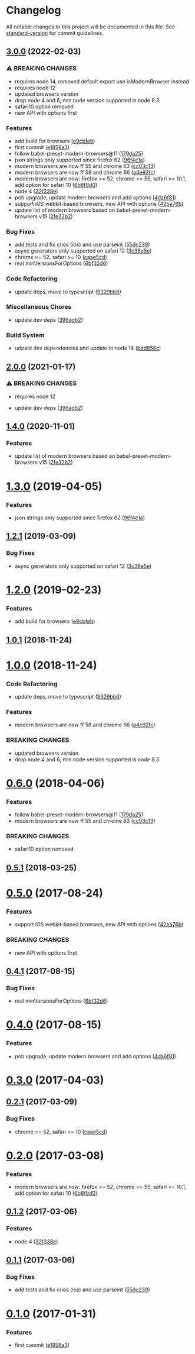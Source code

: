 # Changelog

All notable changes to this project will be documented in this file. See [standard-version](https://github.com/conventional-changelog/standard-version) for commit guidelines.

## [3.0.0](https://github.com/christophehurpeau/modern-browsers/compare/v2.0.0...v3.0.0) (2022-02-03)


### ⚠ BREAKING CHANGES

* requires node 14, removed default export use isModernBrowser instead
* requires node 12
* updated browsers version
* drop node 4 and 6, min node version supported is node 8.3
* safari10 option removed
* new API with options first

### Features

* add build for browsers ([e9cbfeb](https://github.com/christophehurpeau/modern-browsers/commit/e9cbfeba1cce85d5ea231c7f3cda89abcaad3259))
* first commit ([e1858a3](https://github.com/christophehurpeau/modern-browsers/commit/e1858a3794a054157ab9fccdc358ef14af7d1386))
* follow babel-preset-modern-browsers@11 ([179da25](https://github.com/christophehurpeau/modern-browsers/commit/179da25dda3492df293227bbd5008a0d079eafe4))
* json strings only supported since firefox 62 ([96f4e1a](https://github.com/christophehurpeau/modern-browsers/commit/96f4e1ab15c46f9ccf347fa847b60975b93305e8))
* modern browsers are now ff 55 and chrome 63 ([cc03c13](https://github.com/christophehurpeau/modern-browsers/commit/cc03c13b8f9d9956a06817a0ea0b53cda2c2a22c))
* modern browsers are now ff 58 and chrome 66 ([a4e92fc](https://github.com/christophehurpeau/modern-browsers/commit/a4e92fcc0304ef1702584b04185dbf5ff7a1361a))
* modern browsers are now: firefox >= 52, chrome >= 55, safari >= 10.1, add option for safari 10 ([6b8f8d0](https://github.com/christophehurpeau/modern-browsers/commit/6b8f8d0d2adfa6c4e3852f298aca6e734fdb6333))
* node 4 ([32f338e](https://github.com/christophehurpeau/modern-browsers/commit/32f338e1aa85a7bdaff6b3a6ee1c5306753f6dbb))
* pob upgrade, update modern browsers and add options ([4da6f81](https://github.com/christophehurpeau/modern-browsers/commit/4da6f81a4f61a4eae635a02983094cf94553c4ed))
* support iOS webkit-based browsers, new API with options ([42ba76b](https://github.com/christophehurpeau/modern-browsers/commit/42ba76b118d7bfbc9387342da87c0d5b642f53c6))
* update list of modern browsers based on babel-preset-modern-browsers v15 ([2fe32b2](https://github.com/christophehurpeau/modern-browsers/commit/2fe32b294e3d8c2bb88a728e89a147b0d05b7e66))


### Bug Fixes

* add tests and fix crios (ios) and use parseint ([55dc239](https://github.com/christophehurpeau/modern-browsers/commit/55dc239b925a198339150c1835811ec7dceefa9b))
* async generators only supported on safari 12 ([3c38e5e](https://github.com/christophehurpeau/modern-browsers/commit/3c38e5e498440fd55aaedb0c54e377390efbbf0a))
* chrome >= 52, safari >= 10 ([caae5cd](https://github.com/christophehurpeau/modern-browsers/commit/caae5cd217e6a41bf3ec1c590007af82dc206d58))
* real minVersionsForOptions ([6bf32d6](https://github.com/christophehurpeau/modern-browsers/commit/6bf32d68ddd0eb11158842ede6ea0fd15bc33d04))


### Code Refactoring

* update deps, move to typescript ([9329bb6](https://github.com/christophehurpeau/modern-browsers/commit/9329bb6573f2fa3385df6d423f96871498ff7a2f))


### Miscellaneous Chores

* update dev deps ([396adb2](https://github.com/christophehurpeau/modern-browsers/commit/396adb2b7ae70aaddd3481df5a2bd56fe451d78f))


### Build System

* udpate dev dependencies and update to node 14 ([bdd856c](https://github.com/christophehurpeau/modern-browsers/commit/bdd856c0fbebc63f61faf0437d78d5e028fc0b63))

## [2.0.0](https://github.com/christophehurpeau/modern-browsers/compare/v1.4.0...v2.0.0) (2021-01-17)


### ⚠ BREAKING CHANGES

* requires node 12

* update dev deps ([396adb2](https://github.com/christophehurpeau/modern-browsers/commit/396adb2b7ae70aaddd3481df5a2bd56fe451d78f))

## [1.4.0](https://github.com/christophehurpeau/modern-browsers/compare/v1.3.0...v1.4.0) (2020-11-01)


### Features

* update list of modern browsers based on babel-preset-modern-browsers v15 ([2fe32b2](https://github.com/christophehurpeau/modern-browsers/commit/2fe32b294e3d8c2bb88a728e89a147b0d05b7e66))

# [1.3.0](https://github.com/christophehurpeau/modern-browsers/compare/v1.2.1...v1.3.0) (2019-04-05)


### Features

* json strings only supported since firefox 62 ([96f4e1a](https://github.com/christophehurpeau/modern-browsers/commit/96f4e1a))



## [1.2.1](https://github.com/christophehurpeau/modern-browsers/compare/v1.2.0...v1.2.1) (2019-03-09)


### Bug Fixes

* async generators only supported on safari 12 ([3c38e5e](https://github.com/christophehurpeau/modern-browsers/commit/3c38e5e))



# [1.2.0](https://github.com/christophehurpeau/modern-browsers/compare/v1.0.1...v1.2.0) (2019-02-23)


### Features

* add build for browsers ([e9cbfeb](https://github.com/christophehurpeau/modern-browsers/commit/e9cbfeb))



## [1.0.1](https://github.com/christophehurpeau/modern-browsers/compare/v1.0.0...v1.0.1) (2018-11-24)



# [1.0.0](https://github.com/christophehurpeau/modern-browsers/compare/v0.6.0...v1.0.0) (2018-11-24)


### Code Refactoring

* update deps, move to typescript ([9329bb6](https://github.com/christophehurpeau/modern-browsers/commit/9329bb6))


### Features

* modern browsers are now ff 58 and chrome 66 ([a4e92fc](https://github.com/christophehurpeau/modern-browsers/commit/a4e92fc))


### BREAKING CHANGES

* updated browsers version
* drop node 4 and 6, min node version supported is node 8.3



# [0.6.0](https://github.com/christophehurpeau/modern-browsers/compare/v0.5.1...v0.6.0) (2018-04-06)


### Features

* follow babel-preset-modern-browsers@11 ([179da25](https://github.com/christophehurpeau/modern-browsers/commit/179da25))
* modern browsers are now ff 55 and chrome 63 ([cc03c13](https://github.com/christophehurpeau/modern-browsers/commit/cc03c13))


### BREAKING CHANGES

* safari10 option removed



## [0.5.1](https://github.com/christophehurpeau/modern-browsers/compare/v0.5.0...v0.5.1) (2018-03-25)



# [0.5.0](https://github.com/christophehurpeau/modern-browsers/compare/v0.4.1...v0.5.0) (2017-08-24)


### Features

* support iOS webkit-based browsers, new API with options ([42ba76b](https://github.com/christophehurpeau/modern-browsers/commit/42ba76b))


### BREAKING CHANGES

* new API with options first



## [0.4.1](https://github.com/christophehurpeau/modern-browsers/compare/v0.4.0...v0.4.1) (2017-08-15)


### Bug Fixes

* real minVersionsForOptions ([6bf32d6](https://github.com/christophehurpeau/modern-browsers/commit/6bf32d6))



# [0.4.0](https://github.com/christophehurpeau/modern-browsers/compare/v0.3.0...v0.4.0) (2017-08-15)


### Features

* pob upgrade, update modern browsers and add options ([4da6f81](https://github.com/christophehurpeau/modern-browsers/commit/4da6f81))



# [0.3.0](https://github.com/christophehurpeau/modern-browsers/compare/v0.2.1...v0.3.0) (2017-04-03)



## [0.2.1](https://github.com/christophehurpeau/modern-browsers/compare/v0.2.0...v0.2.1) (2017-03-09)


### Bug Fixes

* chrome >= 52, safari >= 10 ([caae5cd](https://github.com/christophehurpeau/modern-browsers/commit/caae5cd))



# [0.2.0](https://github.com/christophehurpeau/modern-browsers/compare/v0.1.2...v0.2.0) (2017-03-08)


### Features

* modern browsers are now: firefox >= 52, chrome >= 55, safari >= 10.1, add option for safari 10 ([6b8f8d0](https://github.com/christophehurpeau/modern-browsers/commit/6b8f8d0))



## [0.1.2](https://github.com/christophehurpeau/modern-browsers/compare/v0.1.1...v0.1.2) (2017-03-06)


### Features

* node 4 ([32f338e](https://github.com/christophehurpeau/modern-browsers/commit/32f338e))



## [0.1.1](https://github.com/christophehurpeau/modern-browsers/compare/v0.1.0...v0.1.1) (2017-03-06)


### Bug Fixes

* add tests and fix crios (ios) and use parseint ([55dc239](https://github.com/christophehurpeau/modern-browsers/commit/55dc239))



# [0.1.0](https://github.com/christophehurpeau/modern-browsers/compare/e1858a3...v0.1.0) (2017-01-31)


### Features

* first commit ([e1858a3](https://github.com/christophehurpeau/modern-browsers/commit/e1858a3))
